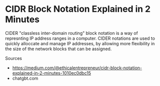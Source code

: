 # CIDR Block Notation Explained in 2 Minutes
CIDER "classless inter-domain routing" block notation is a way of represnting IP address ranges in a computer.  CIDER notations are used to quickly alloccate and manage IP addresses, by allowing more flexibility in the size of the network blocks that can be assigned.  

Sources
- https://medium.com/@ethicalentrepreneur/cidr-block-notation-explained-in-2-minutes-1010ec0dbc15
- chatgbt.com  

